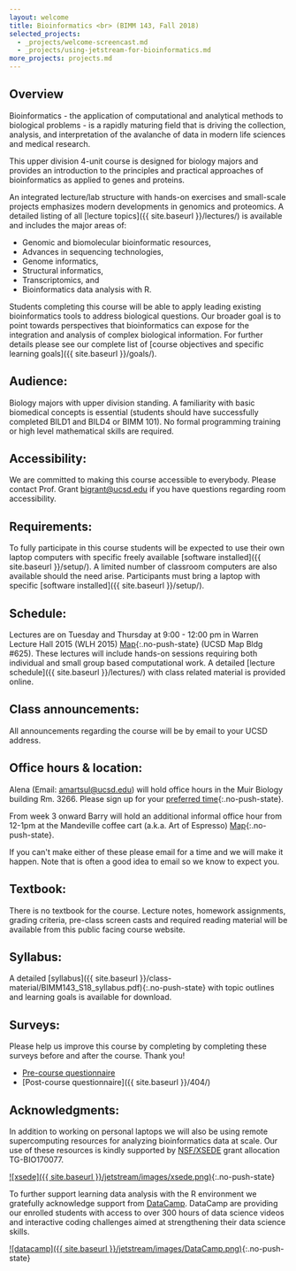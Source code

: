 ```yaml
---
layout: welcome
title: Bioinformatics <br> (BIMM 143, Fall 2018)
selected_projects:
  - _projects/welcome-screencast.md
  - _projects/using-jetstream-for-bioinformatics.md
more_projects: projects.md
---
```


## Overview
Bioinformatics - the application of computational and analytical methods to biological problems - is a rapidly maturing field that is driving the collection, analysis, and interpretation of the avalanche of data in modern life sciences and medical research.  

This upper division 4-unit course is designed for biology majors and provides an introduction to the principles and practical approaches of bioinformatics as applied to genes and proteins.  

An integrated lecture/lab structure with hands-on exercises and small-scale projects emphasizes modern developments in genomics and proteomics. A detailed listing of all [lecture topics]({{ site.baseurl }}/lectures/) is available and includes the major areas of: 

- Genomic and biomolecular bioinformatic resources, 
- Advances in sequencing technologies, 
- Genome informatics, 
- Structural informatics, 
- Transcriptomics, and 
- Bioinformatics data analysis with R.  

 Students completing this course will be able to apply leading existing bioinformatics tools to address biological questions. Our broader goal is to point towards perspectives that bioinformatics can expose for the integration and analysis of complex biological information. For further details please see our complete list of [course objectives and specific learning goals]({{ site.baseurl }}/goals/).
 

## Audience: 
Biology majors with upper division standing. A familiarity with basic biomedical concepts is essential (students should have successfully completed BILD1 and BILD4 or BIMM 101). No formal programming training or high level mathematical skills are required.  

## Accessibility:  
We are committed to making this course accessible to everybody. Please contact Prof. Grant <bigrant@ucsd.edu> if you have questions regarding room accessibility.  

## Requirements: 
To fully participate in this course students will be expected to use their own laptop computers with specific freely available [software installed]({{ site.baseurl }}/setup/). A limited number of classroom computers are also available should the need arise. Participants must bring a laptop with specific [software installed]({{ site.baseurl }}/setup/).  

## Schedule:  
Lectures are on Tuesday and Thursday at 9:00 - 12:00 pm in Warren Lecture Hall 2015 (WLH 2015) [Map](https://goo.gl/maps/yPnFEypdSCM2){:.no-push-state} (UCSD Map Bldg #625).  These lectures will include hands-on sessions requiring both individual and small group based computational work. A detailed [lecture schedule]({{ site.baseurl }}/lectures/) with class related material is provided online.  

## Class announcements:  
All announcements regarding the course will be by email to your UCSD address.  

## Office hours & location:  
Alena (Email: <amartsul@ucsd.edu>) will hold office hours in the Muir Biology building Rm. 3266. Please sign up for your [preferred time](https://doodle.com/poll/ufndcggf7ehv2pge){:.no-push-state}.    

From week 3 onward Barry will hold an additional informal office hour from 12-1pm at the Mandeville coffee cart (a.k.a. Art of Espresso) [Map](https://goo.gl/maps/ZecfgoF8qas){:.no-push-state}.  

If you can't make either of these please email for a time and we will make it happen. Note that is often a good idea to email so we know to expect you.    

## Textbook:  
There is no textbook for the course. Lecture notes, homework assignments, grading criteria, pre-class screen casts and required reading material will be available from this public facing course website.  

## Syllabus:  
A detailed [syllabus]({{ site.baseurl }}/class-material/BIMM143_S18_syllabus.pdf){:.no-push-state} with topic outlines and learning goals is available for download.

## Surveys:
Please help us improve this course by completing by completing these surveys before and after the course. Thank you!
* [Pre-course questionnaire](https://goo.gl/forms/bSYYSXzxW7Pb0Qz73)  
* [Post-course questionnaire]({{ site.baseurl }}/404/)  

## Acknowledgments:
In addition to working on personal laptops we will also be using remote supercomputing resources for analyzing bioinformatics data at scale. Our use of these resources is kindly supported by [NSF/XSEDE](https://www.xsede.org/) grant allocation TG-BIO170077.  

[![xsede]({{ site.baseurl }}/jetstream/images/xsede.png)](https://jetstream-cloud.org/){:.no-push-state}  

To further support learning data analysis with the R environment we gratefully acknowledge support from [DataCamp](https://www.datacamp.com/). DataCamp are providing our enrolled students with access to over 300 hours of data science videos and interactive coding challenges aimed at strengthening their data science skills.  

[![datacamp]({{ site.baseurl }}/jetstream/images/DataCamp.png)](https://www.datacamp.com/groups/foundations-of-bioinformatics-bggn-213){:.no-push-state}  


